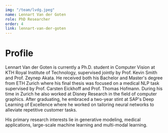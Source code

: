 ```yaml
---
img: "/team/lvdg.jpeg"
name: Lennart Van der Goten
role: PhD Researcher
order: 4
link: lennart-van-der-goten
---
```


# Profile
Lennart Van der Goten is currently a Ph.D. student in Computer Vision at KTH Royal Institute of Technology, supervised jointly by Prof. Kevin Smith and Prof. Zeynep Akata. He received both his Bachelor and Master's degree from ETH Zurich where his final thesis was focused on a medical NLP task supervised by Prof. Carsten Eickhoff and Prof. Thomas Hofmann. During his time in Zurich he also worked at Disney Research in the field of computer graphics. After graduating, he embraced a two-year stint at SAP's Deep Learning of Excellence where he worked on tailoring neural networks to alleviate repetitive customer tasks.

His primary research interests lie in generative modeling, medical applications, large-scale machine learning and multi-modal learning.
